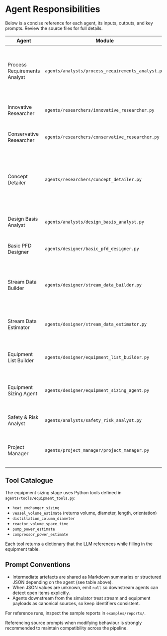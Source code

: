 # Agent Responsibilities

Below is a concise reference for each agent, its inputs, outputs, and key prompts. Review the source files for full details.

| Agent | Module | Reads | Writes | Purpose |
|-------|--------|-------|--------|---------|
| Process Requirements Analyst | `agents/analysts/process_requirements_analyst.py` | `problem_statement`, `messages` | `requirements` | Extracts objectives, constraints, components, and assumptions from the raw brief. |
| Innovative Researcher | `agents/researchers/innovative_researcher.py` | `requirements` | `research_concepts` | Proposes multiple process concepts. |
| Conservative Researcher | `agents/researchers/conservative_researcher.py` | `research_concepts`, `requirements` | Refined `research_concepts` (overwrites prior concepts) | Stress-tests concepts and adds feasibility commentary. |
| Concept Detailer | `agents/researchers/concept_detailer.py` | `research_concepts`, `requirements` | `selected_concept_details`, `selected_concept_name` | Selects the best concept and elaborates it for downstream agents (can prompt for manual choice). |
| Design Basis Analyst | `agents/analysts/design_basis_analyst.py` | `problem_statement`, `requirements`, concept detail | `design_basis` | Produces the formal design basis document. |
| Basic PFD Designer | `agents/designer/basic_pfd_designer.py` | `selected_concept_details`, `design_basis`, `requirements` | `basic_pfd` | Generates the conceptual flowsheet narrative. |
| Stream Data Builder | `agents/designer/stream_data_builder.py` | `basic_pfd`, `design_basis`, `requirements`, concept detail | `basic_stream_data` | Builds the stream inventory as JSON scaffolding for downstream estimation. |
| Stream Data Estimator | `agents/designer/stream_data_estimator.py` | Stream template, `basic_pfd`, `design_basis`, `requirements`, concept detail | Updated stream JSON plus heat/material balance (`basic_stream_data`, `basic_hmb_results`) | Estimates temperatures, pressures, flows, and compositions. |
| Equipment List Builder | `agents/designer/equipment_list_builder.py` | Stream table, `basic_pfd`, `design_basis`, `requirements` | `basic_equipment_template` | Lists major equipment as JSON objects ready for sizing. |
| Equipment Sizing Agent | `agents/designer/equipment_sizing_agent.py` | Equipment template, stream table, `basic_hmb_results`, requirements, design basis | Updated equipment JSON (`basic_equipment_template`) | Uses built-in sizing tools to populate duty/size fields and notes. |
| Safety & Risk Analyst | `agents/analysts/safety_risk_analyst.py` | `basic_pfd`, `basic_hmb_results`, `basic_equipment_template`, `requirements` | `basic_hmb_results`, `safety_risk_analyst_report` | Performs a HAZOP-style hazard assessment. |
| Project Manager | `agents/project_manager/project_manager.py` | `requirements`, `basic_pfd`, `basic_hmb_results`, `basic_equipment_template`, `safety_risk_analyst_report` | `approval`, `project_manager_report` | Issues the final gate decision and implementation plan. |

## Tool Catalogue

The equipment sizing stage uses Python tools defined in `agents/tools/equipment_tools.py`:

- `heat_exchanger_sizing`
- `vessel_volume_estimate` (returns volume, diameter, length, orientation)
- `distillation_column_diameter`
- `reactor_volume_space_time`
- `pump_power_estimate`
- `compressor_power_estimate`

Each tool returns a dictionary that the LLM references while filling in the equipment table.

## Prompt Conventions

- Intermediate artefacts are shared as Markdown summaries or structured JSON depending on the agent (see table above).
- When JSON values are unknown, emit `null` so downstream agents can detect open items explicitly.
- Agents downstream from the simulator treat stream and equipment payloads as canonical sources, so keep identifiers consistent.

For reference runs, inspect the sample reports in `examples/reports/`.

Referencing source prompts when modifying behaviour is strongly recommended to maintain compatibility across the pipeline.
